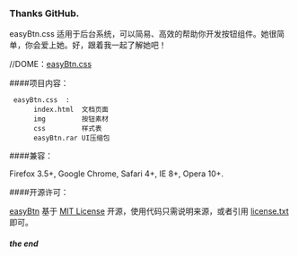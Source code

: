 ### Thanks GitHub.

easyBtn.css 适用于后台系统，可以简易、高效的帮助你开发按钮组件。她很简单，你会爱上她。好，跟着我一起了解她吧！


 //DOME：[easyBtn.css](http://bigfish.duapp.com/easyBtn.css/)
 
####项目内容：

```
 easyBtn.css  : 
      index.html  文档页面
      img         按钮素材
      css         样式表	
      easyBtn.rar UI压缩包
```

####兼容：

Firefox 3.5+, Google Chrome, Safari 4+, IE 8+, Opera 10+.

####开源许可：

 [easyBtn](https://github.com/hoosin/easyBtn "easyBtn") 基于 [MIT License](http://zh.wikipedia.org/wiki/MIT_License "MIT License") 开源，使用代码只需说明来源，或者引用 [license.txt](http://bigfish.duapp.com/easyBtn.css/license.txt "license.txt")  即可。

##### the end

